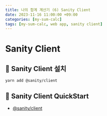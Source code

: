 ```yaml
---
title: 나의 합계 계산기 (6) Sanity Client
date: 2023-11-16 11:00:00 +09:00
categories: [my-sum-calc]
tags: [my-sum-calc, web app, sanity client]
---
```


# Sanity Client

## 📌 Sanity Client 설치

```console
yarn add @sanity/client
```

## 📌 Sanity Client QuickStart

- [@sanity/client](https://www.sanity.io/docs/js-client)
